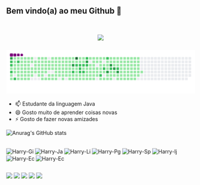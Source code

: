 ## Bem vindo(a) ao meu Github 👋

<h1 align="center">
    <img src="https://readme-typing-svg.herokuapp.com/?font=Righteous&size=27&center=true&vCenter=true&width=500&height=80&duration=4000&lines=Olá!+👋;+Sou+Harrison+de+Oliveira+Rodrigues!;" />
</h1>

![snake gif](https://github.com/Harrison1033/Harrison1033/blob/output/github-contribution-grid-snake.gif)

- 📫 Estudante da linguagem Java
- 😄 Gosto muito de aprender coisas novas
- ⚡ Gosto de fazer novas amizades

![Anurag's GitHub stats](https://github-readme-stats.vercel.app/api?username=Harrison1033&theme=transparent&show_icons=true)

<div style="display: inline_block"><br>
  <img align="center" alt="Harry-Gi" height="30" width="40" src="https://icongr.am/devicon/git-original.svg?size=128&color=currentColor">
  <img align="center" alt="Harry-Ja" height="30" width="40" src="https://icongr.am/devicon/java-original-wordmark.svg?size=128&color=currentColor">
  <img align="center" alt="Harry-Li" height="30" width="40" src="https://icongr.am/devicon/linkedin-original.svg?size=128&color=currentColor">
  <img align="center" alt="Harry-Pg" height="30" width="40" src="https://icongr.am/devicon/postgresql-original-wordmark.svg?size=128&color=currentColor">
  <img align="center" alt="Harry-Sp" height="30" width="40" src="https://cdn.jsdelivr.net/gh/devicons/devicon@latest/icons/spring/spring-original.svg">
  <img align="center" alt="Harry-Ij" height="30" width="40" src="https://cdn.jsdelivr.net/gh/devicons/devicon@latest/icons/intellij/intellij-original.svg">
  <img align="center" alt="Harry-Ec" height="30" width="40" src="https://cdn.jsdelivr.net/gh/devicons/devicon@latest/icons/eclipse/eclipse-original.svg">
  <img align="center" alt="Harry-Ec" height="30" width="40" src="https://cdn.jsdelivr.net/gh/devicons/devicon@latest/icons/notion/notion-original.svg">
</div>

##
<div>  
  <a href="https://www.instagram.com/harrisondeoliveira" target="_blank"><img src="https://img.shields.io/badge/-Instagram-%23E4405F?style=for-the-badge&logo=instagram&logoColor=white" target="_blank"></a>
 	<a href="https://www.twitch.tv/harrisonor" target="_blank"><img src="https://img.shields.io/badge/Twitch-9146FF?style=for-the-badge&logo=twitch&logoColor=white" target="_blank"></a>
 <a href="https://discord.gg/Harrison#3904" target="_blank"><img src="https://img.shields.io/badge/Discord-7289DA?style=for-the-badge&logo=discord&logoColor=white" target="_blank"></a> 
  <a href = "mailto:harrisonoliveira77@gmail.com"><img src="https://img.shields.io/badge/-Gmail-%23333?style=for-the-badge&logo=gmail&logoColor=white" target="_blank"></a>
  <a href="https://www.linkedin.com/in/harrison-oliveira-rodrigues-javadeveloper" target="_blank"><img src="https://img.shields.io/badge/-LinkedIn-%230077B5?style=for-the-badge&logo=linkedin&logoColor=white" target="_blank"></a> 
  
  <!-- ![Snake animation](https://github.com/Harrison1033/Harrison1033/blob/output/github-contribution-grid-snake.svg) -->
  
</div>
